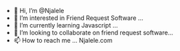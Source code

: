 - 👋 Hi, I’m @Njalele
- 👀 I’m interested in Friend Request Software ...
- 🌱 I’m currently learning Javascript ...
- 💞️ I’m looking to collaborate on friend request software...
- 📫 How to reach me ... Njalele.com

<!---
Njalele/Njalele is a ✨ special ✨ repository because its `README.md` (this file) appears on your GitHub profile.
You can click the Preview link to take a look at your changes.
--->
